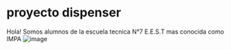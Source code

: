 # proyecto dispenser
Hola! Somos alumnos de la escuela tecnica N°7 E.E.S.T mas conocida como IMPA
![image](https://github.com/user-attachments/assets/c11c3ce9-bca1-42b5-9bf1-0f34e636fd9c)

